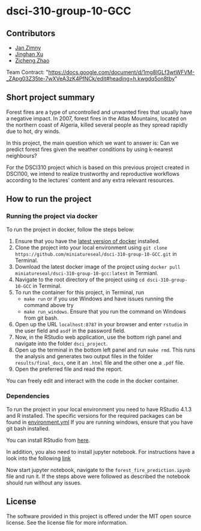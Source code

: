 # dsci-310-group-10-GCC

## Contributors
- [Jan Zimny](https://github.com/miniatureseal)
- [Jinghan Xu](https://github.com/jh22d)
- [Zicheng Zhao](https://github.com/Rz02)

Team Contract: "https://docs.google.com/document/d/1mg8IGLf3wtWFVM-_ZApg03Z35te-7wXVeA3zK4PfNCk/edit#heading=h.kwgdq5on8tby"


## Short project summary

Forest fires are a type of uncontrolled and unwanted fires that usually have a negative impact. In 2007, forest fires in the Atlas Mountains, located on the northern coast of Algeria, killed several people as they spread rapidly due to hot, dry winds.

In this project, the main question which we want to answer is:
Can we predict forest fires given the weather conditions by using k-nearest neighbours?

For the DSCI310 project which is based on this previous project created in DSCI100, we intend to realize trustworthy and reproductive workflows
according to the lectures' content and any extra relevant resources.


## How to run the project

### Running the project via docker
To run the project in docker, follow the steps below:
1. Ensure that you have the [latest version of docker](https://docs.docker.com/get-docker/) installed. 
2. Clone the project into your local environment using `git clone https://github.com/miniatureseal/dsci-310-group-10-GCC.git` in Terminal.
3. Download the latest docker image of the project using  `docker pull miniatureseal/dsci-310-group-10-gcc:latest` in Termianl.
4. Navigate to the root directory of the project using  `cd dsci-310-group-10-GCC` in Terminal.
5. To run the container for this project, in Terminal, run 
    - `make run`
    or if you use Windows and have issues running the command above try
    - `make run_windows`. Ensure that you run the command on Windows from git bash.
6. Open up the URL `localhost:8787` in your browser and enter `rstudio` in the user field and `asdf` in the password field.
7. Now, in the RStudio web application, use the bottom righ panel and navigate into the folder `dsci_project`.
8. Open up the terminal in the bottom left panel and run `make rmd`. This runs the analysis and generates two output files in the folder `results/final_docs`, one it an `.html` file and the other one a `.pdf` file.
9. Open the preferred file and read the report.

You can freely edit and interact with the code in the docker container.


### Dependencies
To run the project in your local environment you need to have RStudio 4.1.3 and R installed. The specific versions for the required packages can be found in [environment.yml](https://github.com/miniatureseal/dsci-310-group-10-GCC/blob/main/environment.yml)
If you are running windows, ensure that you have git bash installed.

You can install RStudio from [here](https://posit.co/download/rstudio-desktop/).

In addition, you also need to install jupyter notebook. For instructions have a look into the following [link](https://docs.jupyter.org/en/latest/install/notebook-classic.html)

Now start jupyter notebook, navigate to the `forest_fire_prediction.ipynb` file and run it.
If the steps above were followed as described the notebook should run without any issues.

## License
The software provided in this project is offered under the MIT open source license. See the license file for more information.